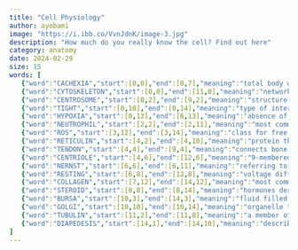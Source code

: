 ```yaml
--- 
title: "Cell Physiology"
author: ayobami
image: "https://i.ibb.co/VvnJdnK/image-3.jpg"
description: "How much do you really know the cell? Find out here"
category: anatomy
date: 2024-02-29
size: 15
words: [
   {"word":"CACHEXIA","start":[0,0],"end":[0,7],"meaning":"total body wasting syndrome"},
   {"word":"CYTOSKELETON","start":[0,0],"end":[11,0],"meaning":"network of proteins that give the cell structural stability"},
   {"word":"CENTROSOME","start":[0,2],"end":[9,2],"meaning":"structure containing a pair of centrioles that help in cell division"},
   {"word":"TIGHT","start":[0,10],"end":[0,14],"meaning":"type of intercellular junction formed by claudins"},
   {"word":"HYPOXIA","start":[0,13],"end":[6,13],"meaning":"absence of sufficient oxygen in a tissue"},
   {"word":"NEUTROPHIL","start":[2,2],"end":[2,11],"meaning":"most common granulocyte type"},
   {"word":"ROS","start":[3,12],"end":[3,14],"meaning":"class for free radicals that are by-products of aerobic metabolism (acronym)"},
   {"word":"RETICULIN","start":[4,2],"end":[4,10],"meaning":"protein that forms majority of the stroma of the kidney"},
   {"word":"TENDON","start":[4,4],"end":[9,4],"meaning":"connects bone to muscle"},
   {"word":"CENTRIOLE","start":[4,6],"end":[12,6],"meaning":"9-membered ring of tripled microtubules"},
   {"word":"NERNST","start":[6,6],"end":[6,11],"meaning":"referring to the potential for an ion where the electrostatic gradient equalizes the concentration gradient"},
   {"word":"RESTING","start":[6,8],"end":[12,8],"meaning":"voltage differential between the intra and extracellular space of an idle cell"},
   {"word":"COLLAGEN","start":[7,12],"end":[14,12],"meaning":"most common structural protein in humans"},
   {"word":"STEROID","start":[8,8],"end":[8,14],"meaning":"hormones derived from cholesterol"},
   {"word":"BURSA","start":[10,3],"end":[14,3],"meaning":"fluid filled sacs in synovial joints that reduce friction"},
   {"word":"GOLGI","start":[10,10],"end":[10,14],"meaning":"organelle that organizes lipids and proteins into vesicles; ___ body"},
   {"word":"TUBULIN","start":[11,2],"end":[11,8],"meaning":"a member of a group of proteins that makes up microtubules"},
   {"word":"DIAPEDESIS","start":[14,1],"end":[14,10],"meaning":"describes the process by which a neutrophil squeezes into blood vessels"}
]
---
```

